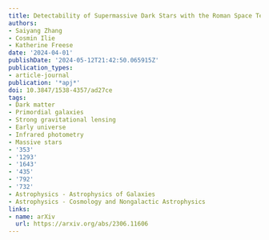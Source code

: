 ```yaml
---
title: Detectability of Supermassive Dark Stars with the Roman Space Telescope
authors:
- Saiyang Zhang
- Cosmin Ilie
- Katherine Freese
date: '2024-04-01'
publishDate: '2024-05-12T21:42:50.065915Z'
publication_types:
- article-journal
publication: '*apj*'
doi: 10.3847/1538-4357/ad27ce
tags:
- Dark matter
- Primordial galaxies
- Strong gravitational lensing
- Early universe
- Infrared photometry
- Massive stars
- '353'
- '1293'
- '1643'
- '435'
- '792'
- '732'
- Astrophysics - Astrophysics of Galaxies
- Astrophysics - Cosmology and Nongalactic Astrophysics
links:
- name: arXiv
  url: https://arxiv.org/abs/2306.11606
---
```

